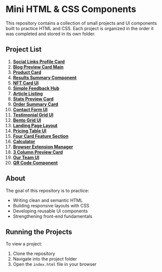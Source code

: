 # Mini HTML & CSS Components

This repository contains a collection of small projects and UI components built to practice HTML and CSS. Each project is organized in the order it was completed and stored in its own folder.

## Project List

1. **[Social Links Profile Card](./01-social-links-profile-card/)**
2. **[Blog Preview Card Main](./02-blog-preview-card-main/)**
3. **[Product Card](./03-product-card/)**
4. **[Results Summary Component](./04-results-summary-component/)**
5. **[NFT Card UI](./05-nft-card-ui/)**
6. **[Simple Feedback Hub](./06-simple-feedback-hub/)**
7. **[Article Listing](./07-article-listing/)**
8. **[Stats Preview Card](./08-stats-preview-card/)**
9. **[Order Summary Card](./09-order-summary-card/)**
10. **[Contact Form UI](./10-contact-form-ui/)**
11. **[Testimonial Grid UI](./11-testimonial-grid-ui/)**
12. **[Bento Grid UI](./12-bento-grid-ui/)**
13. **[Landing Page Layout](./13-landing-page-layout/)**
14. **[Pricing Table UI](./14-pricing-table-ui/)**
15. **[Four Card Feature Section](./15-four-card-feature-section/)**
16. **[Calculator](./16-calculator/)**
17. **[Browser Extension Manager](./17-browser-extension-manager/)**
18. **[3 Column Preview Card](./18-3-column-preview-card/)**
19. **[Our Team UI](./19-our-team-ui/)**
20. **[QR Code Component]()**


## About

The goal of this repository is to practice:

- Writing clean and semantic HTML  
- Building responsive layouts with CSS  
- Developing reusable UI components  
- Strengthening front-end fundamentals  


## Running the Projects

To view a project:

1. Clone the repository  
2. Navigate into the project folder  
3. Open the `index.html` file in your browser
